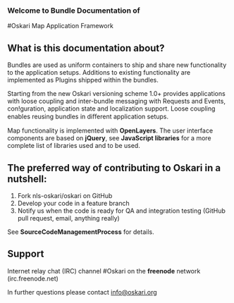 ### Welcome to Bundle Documentation of 

#Oskari Map Application Framework

## What is this documentation about?

Bundles are used as uniform containers to ship and share new functionality to the application setups. Additions to existing functionality are implemented as Plugins shipped within the bundles. 

Starting from the new Oskari versioning scheme 1.0+ provides applications with loose coupling and inter-bundle messaging with Requests and Events, con!guration, application state and localization support. Loose coupling enables reusing bundles in diﬀerent application setups.

Map functionality is implemented with **OpenLayers**. The user interface components are based on **jQuery**, see **JavaScript libraries** for a more complete list of libraries used and to be used.

## The preferred way of contributing to Oskari in a nutshell:

1. Fork nls-oskari/oskari on GitHub 
2. Develop your code in a feature branch 
3. Notify us when the code is ready for QA and integration testing (GitHub pull request, email, anything really)

See **SourceCodeManagementProcess** for details.

## Support

Internet relay chat (IRC) channel #Oskari on the **freenode** network (irc.freenode.net)

In further questions please contact info@oskari.org